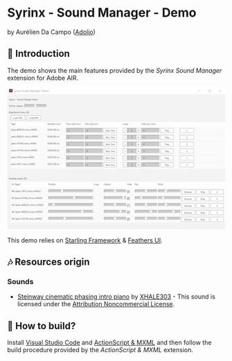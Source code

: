 # Syrinx - Sound Manager - Demo

by Aurélien Da Campo ([Adolio](https://twitter.com/AurelienDaCampo))

## 📍 Introduction

The demo shows the main features provided by the *Syrinx Sound Manager* extension for Adobe AIR.

![](media/images/Syrinx-Sound-Manager-Demo.png)

This demo relies on [Starling Framework](https://github.com/Gamua/Starling-Framework) & [Feathers UI](https://github.com/BowlerHatLLC/feathers).

## 🎶 Resources origin

### Sounds
- [Steinway cinematic phasing intro piano](https://freesound.org/people/XHALE303/sounds/440931/) by [XHALE303](https://freesound.org/people/XHALE303/) - This sound is licensed under the [Attribution Noncommercial License](https://creativecommons.org/licenses/by-nc/3.0/).

## 🔨 How to build?

Install [Visual Studio Code](https://code.visualstudio.com/) and [ActionScript & MXML](https://as3mxml.com/#install-extension) and then follow the build procedure provided by the *ActionScript & MXML* extension.
